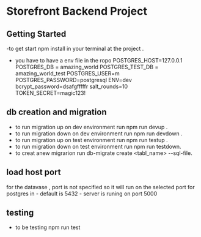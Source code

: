 # Storefront Backend Project

## Getting Started

-to get start  npm install in your terminal at the project .
- you have to have  a env file in the ropo 
POSTGRES_HOST=127.0.0.1
POSTGRES_DB = amazing_world
POSTGRES_TEST_DB = amazing_world_test
POSTGRES_USER=m
POSTGRES_PASSWORD=postgresql
ENV=dev
bcrypt_password=dsafgfffffr
salt_rounds=10
TOKEN_SECRET=magic123!



## db creation and migration 
- to run migration up on dev environment run  npm run devup .
- to run migration down on dev environment run  npm run devdown .
- to run migration up on test environment run  npm run testup .
- to run migration down on test environment run npm run testdown.
- to creat anew migrarion run db-migrate create <tabl_name> --sql-file.
  

## load host port 
for the datavase , port is not specified so it will run on the selected port for postgres in 
    - default is 5432
    - server is runing on port 5000
   


## testing
- to be testing   npm run test


